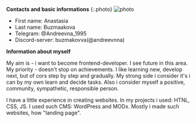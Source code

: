 __Contacts and basic informations__
{:.photo}
![photo](../rsschool-cv/img/photo-little.jpg )

+ First name: Anastasia
+ Last name: Buzmaakova
+ Telegram: @Andreevna_1995
+ Discord-server: buzmakovva(@andreevnna)

__Information about myself__

My aim is - i want to become frontend-developer. I see future in this area. My priority - doesn't stop on achievements. I like learning new, develop next, but of cors step by step and gradually. My strong side i consider it's i can by my own learn and decide tasks. Also i consider myself a positive, community, sympathetic, responsible person.


I have a little experience in creating websites. In my projects i used: HTNL, CSS, JS. I used such CMS: WordPress and MODx. Mostly i made such websites, how "landing page".

